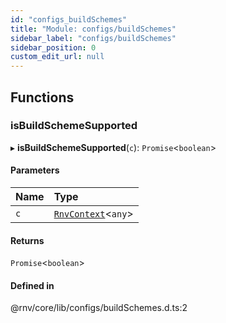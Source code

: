 ```yaml
---
id: "configs_buildSchemes"
title: "Module: configs/buildSchemes"
sidebar_label: "configs/buildSchemes"
sidebar_position: 0
custom_edit_url: null
---
```


## Functions

### isBuildSchemeSupported

▸ **isBuildSchemeSupported**(`c`): `Promise`\<`boolean`\>

#### Parameters

| Name | Type |
| :------ | :------ |
| `c` | [`RnvContext`](../interfaces/context_types.RnvContext.md)\<`any`\> |

#### Returns

`Promise`\<`boolean`\>

#### Defined in

@rnv/core/lib/configs/buildSchemes.d.ts:2
